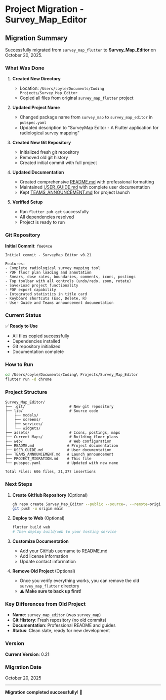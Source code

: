 # Project Migration - Survey_Map_Editor

## Migration Summary

Successfully migrated from `survey_map_flutter` to **Survey_Map_Editor** on October 20, 2025.

### What Was Done

1. **Created New Directory**
   - Location: `/Users/coyle/Documents/Coding Projects/Survey_Map_Editor`
   - Copied all files from original `survey_map_flutter` project

2. **Updated Project Name**
   - Changed package name from `survey_map` to `survey_map_editor` in `pubspec.yaml`
   - Updated description to "SurveyMap Editor - A Flutter application for radiological survey mapping"

3. **Created New Git Repository**
   - Initialized fresh git repository
   - Removed old git history
   - Created initial commit with full project

4. **Updated Documentation**
   - Created comprehensive [README.md](README.md) with professional formatting
   - Maintained [USER_GUIDE.md](USER_GUIDE.md) with complete user documentation
   - Kept [TEAMS_ANNOUNCEMENT.md](TEAMS_ANNOUNCEMENT.md) for project launch

5. **Verified Setup**
   - Ran `flutter pub get` successfully
   - All dependencies resolved
   - Project is ready to run

### Git Repository

**Initial Commit**: `f8e04ce`

```
Initial commit - SurveyMap Editor v0.21

Features:
- Complete radiological survey mapping tool
- PDF floor plan loading and annotation
- Smears, dose rates, boundaries, comments, icons, postings
- Top toolbar with all controls (undo/redo, zoom, rotate)
- Save/Load project functionality
- PDF export capability
- Integrated statistics in title card
- Keyboard shortcuts (Esc, Delete, R)
- User Guide and Teams announcement documentation
```

### Current Status

✅ **Ready to Use**
- All files copied successfully
- Dependencies installed
- Git repository initialized
- Documentation complete

### How to Run

```bash
cd /Users/coyle/Documents/Coding\ Projects/Survey_Map_Editor
flutter run -d chrome
```

### Project Structure

```
Survey_Map_Editor/
├── .git/                    # New git repository
├── lib/                     # Source code
│   ├── models/
│   ├── screens/
│   ├── services/
│   └── widgets/
├── assets/                  # Icons, postings, maps
├── Current Maps/            # Building floor plans
├── web/                     # Web configuration
├── README.md               # Project documentation
├── USER_GUIDE.md           # User documentation
├── TEAMS_ANNOUNCEMENT.md   # Launch announcement
├── PROJECT_MIGRATION.md    # This file
└── pubspec.yaml            # Updated with new name

Total Files: 606 files, 21,377 insertions
```

### Next Steps

1. **Create GitHub Repository** (Optional)
   ```bash
   gh repo create Survey_Map_Editor --public --source=. --remote=origin
   git push -u origin main
   ```

2. **Deploy to Web** (Optional)
   ```bash
   flutter build web
   # Then deploy build/web to your hosting service
   ```

3. **Customize Documentation**
   - Add your GitHub username to README.md
   - Add license information
   - Update contact information

4. **Remove Old Project** (Optional)
   - Once you verify everything works, you can remove the old `survey_map_flutter` directory
   - **⚠️ Make sure to back up first!**

### Key Differences from Old Project

- **Name**: `survey_map_editor` (was `survey_map`)
- **Git History**: Fresh repository (no old commits)
- **Documentation**: Professional README and guides
- **Status**: Clean slate, ready for new development

### Version

**Current Version**: 0.21

### Migration Date

October 20, 2025

---

**Migration completed successfully! 🎉**
